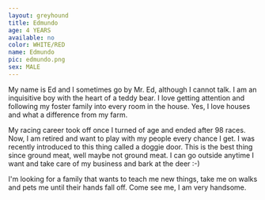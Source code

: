 ```yaml
---
layout: greyhound
title: Edmundo
age: 4 YEARS
available: no
color: WHITE/RED
name: Edmundo
pic: edmundo.png
sex: MALE
---
```


My name is Ed and I sometimes go by Mr. Ed, although I cannot talk. I am an inquisitive boy with
the heart of a teddy bear. I love getting attention and following my foster family into every
room in the house. Yes, I love houses and what a difference from my farm.

My racing career took off once I turned of age and ended after 98 races. Now, I am retired and
want to play with my people every chance I get. I was recently introduced to this thing called
a doggie door. This is the best thing since ground meat, well maybe not ground meat. I can go
outside anytime I want and take care of my business and bark at the deer :-)

I'm looking for a family that wants to teach me new things, take me on walks and pets me until
their hands fall off. Come see me, I am very handsome.
